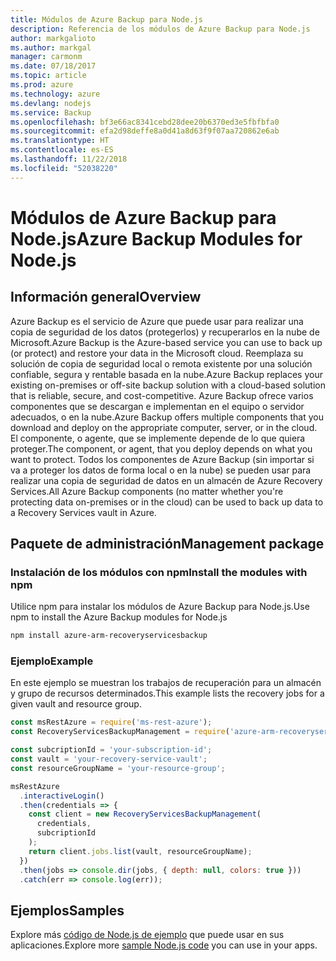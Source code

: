 ```yaml
---
title: Módulos de Azure Backup para Node.js
description: Referencia de los módulos de Azure Backup para Node.js
author: markgalioto
ms.author: markgal
manager: carmonm
ms.date: 07/18/2017
ms.topic: article
ms.prod: azure
ms.technology: azure
ms.devlang: nodejs
ms.service: Backup
ms.openlocfilehash: bf3e66ac8341cebd28dee20b6370ed3e5fbfbfa0
ms.sourcegitcommit: efa2d98deffe8a0d41a8d63f9f07aa720862e6ab
ms.translationtype: HT
ms.contentlocale: es-ES
ms.lasthandoff: 11/22/2018
ms.locfileid: "52038220"
---
```

# <a name="azure-backup-modules-for-nodejs"></a><span data-ttu-id="5d1ab-103">Módulos de Azure Backup para Node.js</span><span class="sxs-lookup"><span data-stu-id="5d1ab-103">Azure Backup Modules for Node.js</span></span>

## <a name="overview"></a><span data-ttu-id="5d1ab-104">Información general</span><span class="sxs-lookup"><span data-stu-id="5d1ab-104">Overview</span></span>

<span data-ttu-id="5d1ab-105">Azure Backup es el servicio de Azure que puede usar para realizar una copia de seguridad de los datos (protegerlos) y recuperarlos en la nube de Microsoft.</span><span class="sxs-lookup"><span data-stu-id="5d1ab-105">Azure Backup is the Azure-based service you can use to back up (or protect) and restore your data in the Microsoft cloud.</span></span> <span data-ttu-id="5d1ab-106">Reemplaza su solución de copia de seguridad local o remota existente por una solución confiable, segura y rentable basada en la nube.</span><span class="sxs-lookup"><span data-stu-id="5d1ab-106">Azure Backup replaces your existing on-premises or off-site backup solution with a cloud-based solution that is reliable, secure, and cost-competitive.</span></span> <span data-ttu-id="5d1ab-107">Azure Backup ofrece varios componentes que se descargan e implementan en el equipo o servidor adecuados, o en la nube.</span><span class="sxs-lookup"><span data-stu-id="5d1ab-107">Azure Backup offers multiple components that you download and deploy on the appropriate computer, server, or in the cloud.</span></span> <span data-ttu-id="5d1ab-108">El componente, o agente, que se implemente depende de lo que quiera proteger.</span><span class="sxs-lookup"><span data-stu-id="5d1ab-108">The component, or agent, that you deploy depends on what you want to protect.</span></span> <span data-ttu-id="5d1ab-109">Todos los componentes de Azure Backup (sin importar si va a proteger los datos de forma local o en la nube) se pueden usar para realizar una copia de seguridad de datos en un almacén de Azure Recovery Services.</span><span class="sxs-lookup"><span data-stu-id="5d1ab-109">All Azure Backup components (no matter whether you're protecting data on-premises or in the cloud) can be used to back up data to a Recovery Services vault in Azure.</span></span> 

## <a name="management-package"></a><span data-ttu-id="5d1ab-110">Paquete de administración</span><span class="sxs-lookup"><span data-stu-id="5d1ab-110">Management package</span></span>

### <a name="install-the-modules-with-npm"></a><span data-ttu-id="5d1ab-111">Instalación de los módulos con npm</span><span class="sxs-lookup"><span data-stu-id="5d1ab-111">Install the modules with npm</span></span>

<span data-ttu-id="5d1ab-112">Utilice npm para instalar los módulos de Azure Backup para Node.js.</span><span class="sxs-lookup"><span data-stu-id="5d1ab-112">Use npm to install the Azure Backup modules for Node.js</span></span>

```bash
npm install azure-arm-recoveryservicesbackup
```

### <a name="example"></a><span data-ttu-id="5d1ab-113">Ejemplo</span><span class="sxs-lookup"><span data-stu-id="5d1ab-113">Example</span></span>

<span data-ttu-id="5d1ab-114">En este ejemplo se muestran los trabajos de recuperación para un almacén y grupo de recursos determinados.</span><span class="sxs-lookup"><span data-stu-id="5d1ab-114">This example lists the recovery jobs for a given vault and resource group.</span></span>

```javascript
const msRestAzure = require('ms-rest-azure');
const RecoveryServicesBackupManagement = require('azure-arm-recoveryservicesbackup');

const subcriptionId = 'your-subscription-id';
const vault = 'your-recovery-service-vault';
const resourceGroupName = 'your-resource-group';

msRestAzure
  .interactiveLogin()
  .then(credentials => {
    const client = new RecoveryServicesBackupManagement(
      credentials,
      subcriptionId
    );
    return client.jobs.list(vault, resourceGroupName);
  })
  .then(jobs => console.dir(jobs, { depth: null, colors: true }))
  .catch(err => console.log(err));
```

## <a name="samples"></a><span data-ttu-id="5d1ab-115">Ejemplos</span><span class="sxs-lookup"><span data-stu-id="5d1ab-115">Samples</span></span>

<span data-ttu-id="5d1ab-116">Explore más [código de Node.js de ejemplo](https://azure.microsoft.com/resources/samples/?platform=nodejs) que puede usar en sus aplicaciones.</span><span class="sxs-lookup"><span data-stu-id="5d1ab-116">Explore more [sample Node.js code](https://azure.microsoft.com/resources/samples/?platform=nodejs) you can use in your apps.</span></span>

